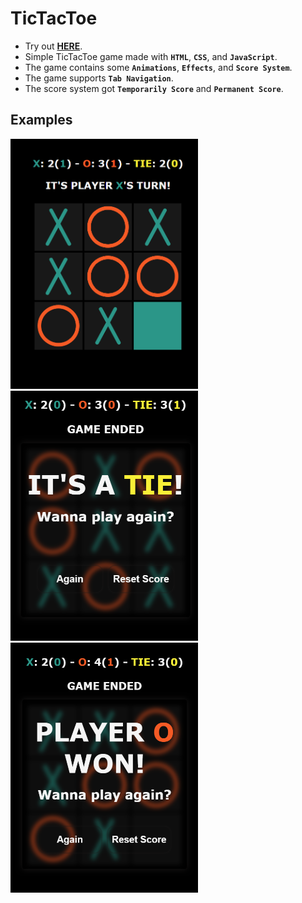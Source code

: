 # **TicTacToe**

-   Try out **[HERE](https://m0hanad1.github.io/TicTacToe/)**.
-   Simple TicTacToe game made with **`HTML`**, **`CSS`**, and **`JavaScript`**.
-   The game contains some **`Animations`**, **`Effects`**, and **`Score System`**.
-   The game supports **`Tab Navigation`**.
-   The score system got **`Temporarily Score`** and **`Permanent Score`**.

## **Examples**

<img src="./assets/imgs/example1.png" width="300px" height="400px" alt="Board Example">
<img src="./assets/imgs/example2.png" width="300px" height="400px" alt="Tie Example">
<img src="./assets/imgs/example3.png" width="300px" height="400px" alt="Winning Example">
